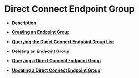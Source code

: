 # Direct Connect Endpoint Group<a name="en-dc_topic_0055025334"></a>

-   **[Description](description-2.md)**  

-   **[Creating an Endpoint Group](creating-an-endpoint-group.md)**  

-   **[Querying the Direct Connect Endpoint Group List](querying-the-direct-connect-endpoint-group-list.md)**  

-   **[Deleting an Endpoint Group](deleting-an-endpoint-group.md)**  

-   **[Querying a Direct Connect Endpoint Group](querying-a-direct-connect-endpoint-group.md)**  

-   **[Updating a Direct Connect Endpoint Group](updating-a-direct-connect-endpoint-group.md)**  


